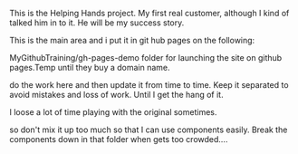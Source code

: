 This is the Helping Hands project.  My first real customer,  although I kind of talked him in to it. He will be my success story.

This is the main area and i put it in git hub pages on the following:

MyGithubTraining/gh-pages-demo folder for launching the site on github pages.Temp until they buy a domain name. 

do the work here and then update it from time to time.  Keep it separated to avoid mistakes and loss of work. Until I get the hang of it. 

I loose a lot of time playing with the original sometimes.

so don't mix it up too much so that I can use components easily. 
   Break the components down in that folder when gets too crowded....